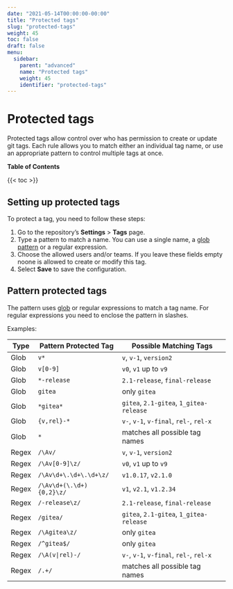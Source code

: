 ```yaml
---
date: "2021-05-14T00:00:00-00:00"
title: "Protected tags"
slug: "protected-tags"
weight: 45
toc: false
draft: false
menu:
  sidebar:
    parent: "advanced"
    name: "Protected tags"
    weight: 45
    identifier: "protected-tags"
---
```


# Protected tags

Protected tags allow control over who has permission to create or update git tags. Each rule allows you to match either an individual tag name, or use an appropriate pattern to control multiple tags at once. 

**Table of Contents**

{{< toc >}}

## Setting up protected tags

To protect a tag, you need to follow these steps:

1. Go to the repository’s **Settings** > **Tags** page.
1. Type a pattern to match a name. You can use a single name, a [glob pattern](https://pkg.go.dev/github.com/gobwas/glob#Compile) or a regular expression.
1. Choose the allowed users and/or teams. If you leave these fields empty noone is allowed to create or modify this tag.
1. Select **Save** to save the configuration.

## Pattern protected tags

The pattern uses [glob](https://pkg.go.dev/github.com/gobwas/glob#Compile) or regular expressions to match a tag name. For regular expressions you need to enclose the pattern in slashes.

Examples:

| Type  | Pattern Protected Tag    | Possible Matching Tags                  |
| ----- | ------------------------ | --------------------------------------- |
| Glob  | `v*`                     | `v`, `v-1`, `version2`                  |
| Glob  | `v[0-9]`                 | `v0`, `v1` up to `v9`                   |
| Glob  | `*-release`              | `2.1-release`, `final-release`          |
| Glob  | `gitea`                  | only `gitea`                            |
| Glob  | `*gitea*`                | `gitea`, `2.1-gitea`, `1_gitea-release` |
| Glob  | `{v,rel}-*`              | `v-`, `v-1`, `v-final`, `rel-`, `rel-x` |
| Glob  | `*`                      | matches all possible tag names          |
| Regex | `/\Av/`                  | `v`, `v-1`, `version2`                  |
| Regex | `/\Av[0-9]\z/`           | `v0`, `v1` up to `v9`                   |
| Regex | `/\Av\d+\.\d+\.\d+\z/`   | `v1.0.17`, `v2.1.0`                     |
| Regex | `/\Av\d+(\.\d+){0,2}\z/` | `v1`, `v2.1`, `v1.2.34`                 |
| Regex | `/-release\z/`           | `2.1-release`, `final-release`          |
| Regex | `/gitea/`                | `gitea`, `2.1-gitea`, `1_gitea-release` |
| Regex | `/\Agitea\z/`            | only `gitea`                            |
| Regex | `/^gitea$/`              | only `gitea`                            |
| Regex | `/\A(v\|rel)-/`          | `v-`, `v-1`, `v-final`, `rel-`, `rel-x` |
| Regex | `/.+/`                   | matches all possible tag names          |
